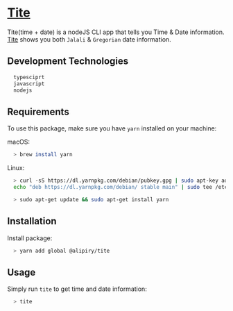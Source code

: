 # [Tite](https://github.com/alipiry/tite)
Tite(time + date) is a nodeJS CLI app that tells you Time & Date information.
[Tite](https://github.com/alipiry/tite) shows you both `Jalali` & `Gregorian` date information.

## Development Technologies

```bash
  typesciprt
  javascript
  nodejs
```
## Requirements

To use this package, make sure you have `yarn` installed on your machine:

macOS:
```bash
  > brew install yarn 
```
Linux:
```bash
  > curl -sS https://dl.yarnpkg.com/debian/pubkey.gpg | sudo apt-key add -
  echo "deb https://dl.yarnpkg.com/debian/ stable main" | sudo tee /etc/apt/sources.list.d/yarn.list
```
```bash
  > sudo apt-get update && sudo apt-get install yarn
```

## Installation

Install package:
```bash
  > yarn add global @alipiry/tite
```

## Usage

Simply run ```tite``` to get time and date information:
```bash
  > tite
```


